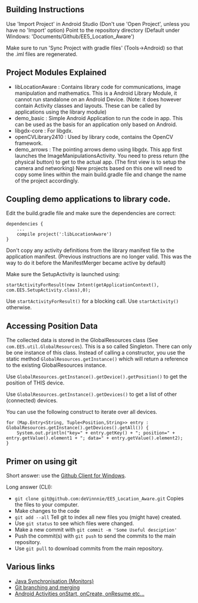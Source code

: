 Building Instructions
---------------------

Use 'Import Project' in Android Studio (Don't use 'Open Project', unless you have no 'Import' option)
Point to the repository directory (Default under Windows: 'Documents/Github/EE5_Location_Aware')

Make sure to run 'Sync Project with gradle files' (Tools->Android) so that the .iml files are regenerated.

Project Modules Explained
-------------------------

* libLocationAware : Contains library code for communications, image manipulation and mathematics.
        This is a Android Library Module, it cannot run standalone on an Android Device.
        (Note: it does however contain Activity classes and layouts. These can be called by applications using the library module)
* demo_basic : Simple Android Application to run the code in app.
                This can be used as the basis for an application only based on Android.
* libgdx-core : For libgdx.
* openCVLibrary2410 : Used by library code, contains the OpenCV framework.
* demo_arrows : The pointing arrows demo using libgdx. This app first launches the ImageManipulationsActivity.
                You need to press return (the physical button) to get to the actual app. (The first view is to setup the camera and networking)
                New projects based on this one will need to copy some lines within the main build.gradle file and change the name of the project accordingly.

Coupling demo applications to library code.
-------------------------------------------

Edit the build.gradle file and make sure the dependencies are correct:

    dependencies {
        ...
        compile project(':libLocationAware')
    }

Don't copy any activity definitions from the library manifest file to the application manifest.
(Previous instructions are no longer valid. This was the way to do it before the ManifestMerger became active by default)

Make sure the SetupActivity is launched using:

    startActivityForResult(new Intent(getApplicationContext(), com.EE5.SetupActivity.class),0);

Use `startActivityForResult()` for a blocking call. Use `startActivity()` otherwise.

Accessing Position Data
-----------------------

The collected data is stored in the GlobalResources class (See `com.EE5.util.GlobalResources`).
This is a so called Singleton. There can only be one instance of this class.
Instead of calling a constructor, you use the static method `GlobalResources.getInstance()` which will return a reference to the existing GlobalResources instance.

Use `GlobalResources.getInstance().getDevice().getPosition()` to get the position of THIS device.

Use `GlobalResources.getInstance().getDevices()` to get a list of other (connected) devices.

You can use the following construct to iterate over all devices.

    for (Map.Entry<String, Tuple<Position,String>> entry : GlobalResources.getInstance().getDevices().getAll()) {
        System.out.println("key=" + entry.getKey() + "; position=" + entry.getValue().element1 + "; data=" + entry.getValue().element2);
    }

Primer on using git
-------------------

Short answer: use the [Github Client for Windows](https://windows.github.com/).

Long answer (CLI):

* `git clone git@github.com:deVinnnie/EE5_Location_Aware.git` Copies the files to your computer.
* Make changes to the code
* `git add --all` Tell git to index all new files you (might have) created.
* Use `git status` to see which files were changed.
* Make a new commit with `git commit -m 'Some Useful desciption'`
* Push the commit(s) with `git push` to send the commits to the main repository.
* Use `git pull` to download commits from the main repository.

Various links
-------------

* [Java Synchronisation (Monitors)](http://www.programcreek.com/2011/12/monitors-java-synchronization-mechanism/)
* [Git branching and merging](http://git-scm.com/book/en/v2/Git-Branching-Basic-Branching-and-Merging)
* [Android Activities onStart, onCreate, onResume etc...](http://www.tutorialspoint.com/android/android_acitivities.htm)
